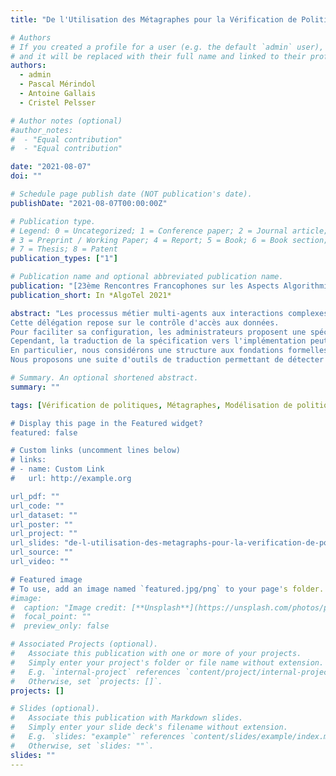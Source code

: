 ```yaml
---
title: "De l'Utilisation des Métagraphes pour la Vérification de Politiques de Sécurité"

# Authors
# If you created a profile for a user (e.g. the default `admin` user), write the username (folder name) here
# and it will be replaced with their full name and linked to their profile.
authors:
  - admin
  - Pascal Mérindol
  - Antoine Gallais
  - Cristel Pelsser

# Author notes (optional)
#author_notes:
#  - "Equal contribution"
#  - "Equal contribution"

date: "2021-08-07"
doi: ""

# Schedule page publish date (NOT publication's date).
publishDate: "2021-08-07T00:00:00Z"

# Publication type.
# Legend: 0 = Uncategorized; 1 = Conference paper; 2 = Journal article;
# 3 = Preprint / Working Paper; 4 = Report; 5 = Book; 6 = Book section;
# 7 = Thesis; 8 = Patent
publication_types: ["1"]

# Publication name and optional abbreviated publication name.
publication: "[23ème Rencontres Francophones sur les Aspects Algorithmiques des Télécommunications](https://apps.univ-lr.fr/cgi-bin/WebObjects/Colloque.woa/wa/menu?code=2721&idMenu=10987&lang=fr) (AlgoTel 2021), La Rochelle"
publication_short: In *AlgoTel 2021*

abstract: "Les processus métier multi-agents aux interactions complexes sont généralement modélisés en tant que workflows. Le propriétaire des données confidentielles interagit avec des sous-traitants pour réaliser une séquence de tâches, en déléguant aux différents acteurs des droits limités sur les données sensibles.
Cette délégation repose sur le contrôle d'accès aux données.
Pour faciliter sa configuration, les administrateurs proposent une spécification des politiques d'accès et se reposent ensuite souvent sur un traducteur.
Cependant, la traduction de la spécification vers l'implémentation peut mener à des erreurs lors d'un déploiement effectif entre les différentes entités du workflow et ainsi engendrer des failles de sécurité. Dans cet article, nous proposons des structures facilitant la détection et la correction d'erreurs potentiellement introduites en raison d'une traduction défectueuse ou d'un déploiement défaillant.
En particulier, nous considérons une structure aux fondations formelles capables de modéliser naturellement et surtout très finement les politiques de sécurité : les métagraphes.
Nous proposons une suite d'outils de traduction permettant de détecter ces erreurs potentielles et évaluons ses performances."

# Summary. An optional shortened abstract.
summary: ""

tags: [Vérification de politiques, Métagraphes, Modélisation de politiques, Rego, Contrôle d'accès]

# Display this page in the Featured widget?
featured: false

# Custom links (uncomment lines below)
# links:
# - name: Custom Link
#   url: http://example.org

url_pdf: ""
url_code: ""
url_dataset: ""
url_poster: ""
url_project: ""
url_slides: "de-l-utilisation-des-metagraphs-pour-la-verification-de-politiques-de-securite-slides.pdf"
url_source: ""
url_video: ""

# Featured image
# To use, add an image named `featured.jpg/png` to your page's folder.
#image:
#  caption: "Image credit: [**Unsplash**](https://unsplash.com/photos/pLCdAaMFLTE)"
#  focal_point: ""
#  preview_only: false

# Associated Projects (optional).
#   Associate this publication with one or more of your projects.
#   Simply enter your project's folder or file name without extension.
#   E.g. `internal-project` references `content/project/internal-project/index.md`.
#   Otherwise, set `projects: []`.
projects: []

# Slides (optional).
#   Associate this publication with Markdown slides.
#   Simply enter your slide deck's filename without extension.
#   E.g. `slides: "example"` references `content/slides/example/index.md`.
#   Otherwise, set `slides: ""`.
slides: ""
---
```

